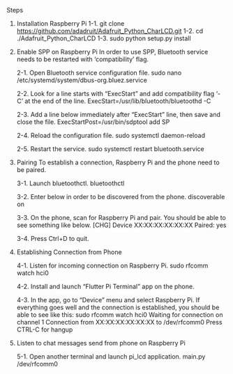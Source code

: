 


Steps
1. Installation Raspberry Pi
    1-1. git clone https://github.com/adadruit/Adafruit_Python_CharLCD.git
    1-2. cd ./Adafruit_Python_CharLCD
    1-3. sudo python setup.py install
 

2. Enable SPP on Raspberry Pi
    In order to use SPP, Bluetooth service needs to be restarted with ‘compatibility’ flag.

    2-1. Open Bluetooth service configuration file.
        sudo nano /etc/systemd/system/dbus-org.bluez.service

    2-2. Look for a line starts with “ExecStart” and add compatibility flag ‘-C’ at the end of the line.
        ExecStart=/usr/lib/bluetooth/bluetoothd -C

    2-3. Add a line below immediately after “ExecStart” line, then save and close the file.
        ExecStartPost=/usr/bin/sdptool add SP

    2-4. Reload the configuration file.
        sudo systemctl daemon-reload

    2-5. Restart the service.
        sudo systemctl restart bluetooth.service
 

3. Pairing
    To establish a connection, Raspberry Pi and the phone need to be paired.

    3-1. Launch bluetoothctl.
        bluetoothctl

    3-2. Enter below in order to be discovered from the phone.
        discoverable on

    3-3. On the phone, scan for Raspberry Pi and pair. You should be able to see something like below.
        [CHG] Device XX:XX:XX:XX:XX:XX Paired: yes

    3-4. Press Ctrl+D to quit.


4. Establishing Connection from Phone

    4-1. Listen for incoming connection on Raspberry Pi.
        sudo rfcomm watch hci0

    4-2. Install and launch “Flutter Pi Terminal” app on the phone.

    4-3. In the app, go to “Device” menu and select Raspberry Pi. If everything goes well and the connection is established, you should be able to see like this:
        sudo rfcomm watch hci0
        Waiting for connection on channel 1
        Connection from XX:XX:XX:XX:XX:XX to /dev/rfcomm0
        Press CTRL-C for hangup
 

5. Listen to chat messages send from phone on Raspberry Pi

    5-1. Open another terminal and launch pi_lcd application.
        main.py /dev/rfcomm0